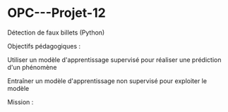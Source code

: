# OPC---Projet-12
Détection de faux billets (Python)

Objectifs pédagogiques :

Utiliser un modèle d'apprentissage supervisé pour réaliser une prédiction d'un phénomène

Entraîner un modèle d'apprentissage non supervisé pour exploiter le modèle

Mission :
